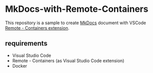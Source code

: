 # MkDocs-with-Remote-Containers
This repository is a sample to create [MkDocs](https://www.mkdocs.org) document with VSCode [Remote - Containers extension](https://marketplace.visualstudio.com/items?itemName=ms-vscode-remote.remote-containers).

## requirements 

- Visual Studio Code
- Remote - Containers (as Visual Studio Code extension)
- Docker
